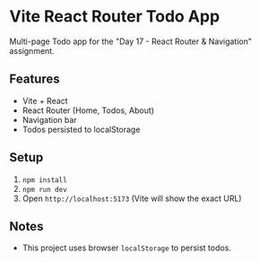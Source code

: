 # Vite React Router Todo App

Multi-page Todo app for the "Day 17 - React Router & Navigation" assignment.

## Features
- Vite + React
- React Router (Home, Todos, About)
- Navigation bar
- Todos persisted to localStorage

## Setup
1. `npm install`
2. `npm run dev`
3. Open `http://localhost:5173` (Vite will show the exact URL)

## Notes
- This project uses browser `localStorage` to persist todos.
